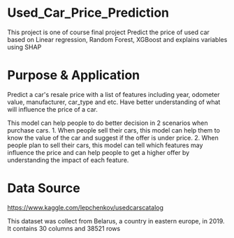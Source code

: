 # Used_Car_Price_Prediction
This project is one of course final project
Predict the price of used car based on Linear regression, Random Forest, XGBoost and explains variables using SHAP

# Purpose & Application
Predict a car's resale price with a list of features including year, odometer value, manufacturer, car_type and etc. Have better understanding of what will influence the price of a car. 

This model can help people to do better decision in 2 scenarios when purchase cars. 1. When people sell their cars, this model can help them to know the value of the car and suggest if the offer is under price. 2. When people plan to sell their cars, this model can tell which features may influence the price and can help people to get a higher offer by understanding the impact of each feature.

# Data Source
https://www.kaggle.com/lepchenkov/usedcarscatalog

This dataset was collect from Belarus, a country in eastern europe, in 2019. It contains 30 columns and 38521 rows
